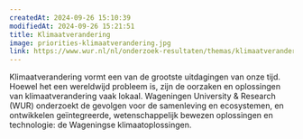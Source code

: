 ```yaml
---
createdAt: 2024-09-26 15:10:39
modifiedAt: 2024-09-26 15:21:51
title: Klimaatverandering
image: priorities-klimaatverandering.jpg
link: https://www.wur.nl/nl/onderzoek-resultaten/themas/klimaatverandering.htm
---
```


Klimaatverandering vormt een van de grootste uitdagingen van onze tijd. Hoewel het een wereldwijd probleem is, zijn de oorzaken en oplossingen van klimaatverandering vaak lokaal. Wageningen University & Research (WUR) onderzoekt de gevolgen voor de samenleving en ecosystemen, en ontwikkelen geïntegreerde, wetenschappelijk bewezen oplossingen en technologie: de Wageningse klimaatoplossingen.

